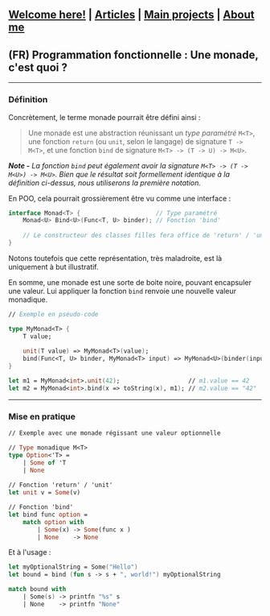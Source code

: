 ## [Welcome here!](https://vpenando.github.io) | [Articles](https://vpenando.github.io/articles.html) | [Main projects](https://vpenando.github.io/projects.html) | [About me](https://vpenando.github.io/about.html)

## (FR) Programmation fonctionnelle : Une monade, c'est quoi ?

---

### Définition

Concrètement, le terme monade pourrait être défini ainsi :
> Une monade est une abstraction réunissant un *type paramétré* `M<T>`,
> une fonction `return` (ou `unit`, selon le langage) de signature `T -> M<T>`,
> et une fonction `bind` de signature `M<T> -> (T -> U) -> M<U>`.

***Note -** La fonction `bind` peut également avoir la signature `M<T> -> (T -> M<U>) -> M<U>`.
Bien que le résultat soit formellement identique à la définition ci-dessus, nous utiliserons la première notation.*

En POO, cela pourrait grossièrement être vu comme une interface :
```cs
interface Monad<T> {                     // Type paramétré
    Monad<U> Bind<U>(Func<T, U> binder); // Fonction 'bind'
    
    // Le constructeur des classes filles fera office de 'return' / 'unit'
}
```
Notons toutefois que cette représentation, très maladroite, est là uniquement à but illustratif.

En somme, une monade est une sorte de boite noire, pouvant encapsuler une valeur.
Lui appliquer la fonction `bind` renvoie une nouvelle valeur monadique.

```fs
// Exemple en pseudo-code

type MyMonad<T> {
    T value;
    
    unit(T value) => MyMonad<T>(value);
    bind(Func<T, U> binder, MyMonad<T> input) => MyMonad<U>(binder(input.value));
}

let m1 = MyMonad<int>.unit(42);                   // m1.value == 42
let m2 = MyMonad<int>.bind(x => toString(x), m1); // m2.value == "42"
```
---

### Mise en pratique

```ml
// Exemple avec une monade régissant une valeur optionnelle

// Type monadique M<T>
type Option<'T> =
    | Some of 'T
    | None
     
// Fonction 'return' / 'unit'
let unit v = Some(v)

// Fonction 'bind'
let bind func option =
    match option with
        | Some(x) -> Some(func x )
        | None    -> None
```
Et à l'usage :
```fs
let myOptionalString = Some("Hello")
let bound = bind (fun s -> s + ", world!") myOptionalString

match bound with
    | Some(s) -> printfn "%s" s
    | None    -> printfn "None"
```
